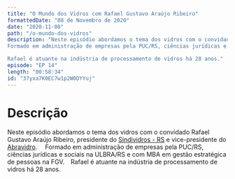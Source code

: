 ```yaml
---
title: "O Mundo dos Vidros com Rafael Gustavo Araújo Ribeiro"
formattedDate: "08 de Novembro de 2020"
date: "2020-11-08"
path: "/o-mundo-dos-vidros"
description: "Neste episódio abordamos o tema dos vidros com o convidado Rafael Gustavo Araújo Ribeiro, presidente do Sindividros - RS e vice-presidente do Abravidro. ⠀
Formado em administração de empresas pela PUC/RS, ciências jurídicas e sociais na ULBRA/RS e com MBA em gestão estratégica de pessoas na FGV.

Rafael é atuante na indústria de processamento de vidros há 28 anos."
episode: "EP 14"
length: "00:58:34"
id: "37yxa7K0EC7w1p2W0DYYuj"
---
```


# Descrição

Neste episódio abordamos o tema dos vidros com o convidado Rafael Gustavo Araújo Ribeiro, presidente do [Sindividros - RS](sindividrosrs.com.br) e vice-presidente do [Abravidro](abravidro.org.br). ⠀
Formado em administração de empresas pela PUC/RS, ciências jurídicas e sociais na ULBRA/RS e com MBA em gestão estratégica de pessoas na FGV.⠀
Rafael é atuante na indústria de processamento de vidros há 28 anos.⠀
